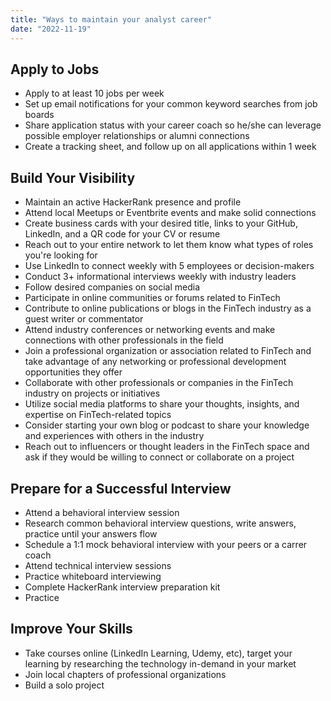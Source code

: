 ```yaml
---
title: "Ways to maintain your analyst career"
date: "2022-11-19"
---
```


## Apply to Jobs

- Apply to at least 10 jobs per week
- Set up email notifications for your common keyword searches from job boards
- Share application status with your career coach so he/she can leverage possible employer relationships or alumni connections
- Create a tracking sheet, and follow up on all applications within 1 week

## Build Your Visibility

- Maintain an active HackerRank presence and profile
- Attend local Meetups or Eventbrite events and make solid connections
- Create business cards with your desired title, links to your GitHub, LinkedIn, and a QR code for your CV or resume
- Reach out to your entire network to let them know what types of roles you're looking for
- Use LinkedIn to connect weekly with 5 employees or decision-makers
- Conduct 3+ informational interviews weekly with industry leaders
- Follow desired companies on social media
- Participate in online communities or forums related to FinTech
- Contribute to online publications or blogs in the FinTech industry as a guest writer or commentator
- Attend industry conferences or networking events and make connections with other professionals in the field
- Join a professional organization or association related to FinTech and take advantage of any networking or professional development opportunities they offer
- Collaborate with other professionals or companies in the FinTech industry on projects or initiatives
- Utilize social media platforms to share your thoughts, insights, and expertise on FinTech-related topics
- Consider starting your own blog or podcast to share your knowledge and experiences with others in the industry
- Reach out to influencers or thought leaders in the FinTech space and ask if they would be willing to connect or collaborate on a project

## Prepare for a Successful Interview

- Attend a behavioral interview session
- Research common behavioral interview questions, write answers, practice until your answers flow
- Schedule a 1:1 mock behavioral interview with your peers or a carrer coach
- Attend technical interview sessions
- Practice whiteboard interviewing
- Complete HackerRank interview preparation kit
- Practice

## Improve Your Skills

- Take courses online (LinkedIn Learning, Udemy, etc), target your learning by researching the technology in-demand in your market
- Join local chapters of professional organizations
- Build a solo project